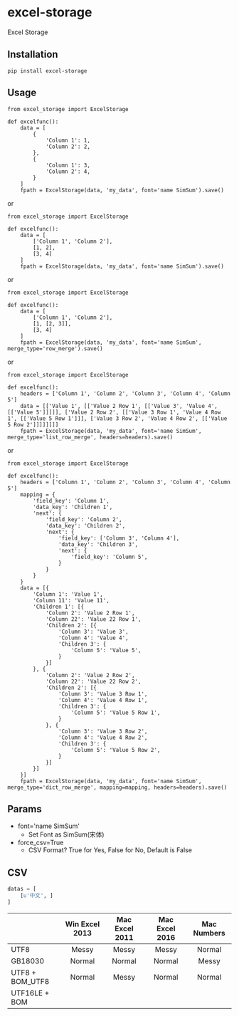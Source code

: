 # excel-storage
Excel Storage

## Installation

    pip install excel-storage


## Usage

    from excel_storage import ExcelStorage

    def excelfunc():
        data = [
            {
                'Column 1': 1,
                'Column 2': 2,
            },
            {
                'Column 1': 3,
                'Column 2': 4,
            }
        ]
        fpath = ExcelStorage(data, 'my_data', font='name SimSum').save()


or

    from excel_storage import ExcelStorage

    def excelfunc():
        data = [
            ['Column 1', 'Column 2'],
            [1, 2],
            [3, 4]
        ]
        fpath = ExcelStorage(data, 'my_data', font='name SimSum').save()


or

    from excel_storage import ExcelStorage

    def excelfunc():
        data = [
            ['Column 1', 'Column 2'],
            [1, [2, 3]],
            [3, 4]
        ]
        fpath = ExcelStorage(data, 'my_data', font='name SimSum', merge_type='row_merge').save()


or

    from excel_storage import ExcelStorage

    def excelfunc():
        headers = ['Column 1', 'Column 2', 'Column 3', 'Column 4', 'Column 5']
        data = [['Value 1', [['Value 2 Row 1', [['Value 3', 'Value 4', [['Value 5']]]]], ['Value 2 Row 2', [['Value 3 Row 1', 'Value 4 Row 1', [['Value 5 Row 1']]], ['Value 3 Row 2', 'Value 4 Row 2', [['Value 5 Row 2']]]]]]]]
        fpath = ExcelStorage(data, 'my_data', font='name SimSum', merge_type='list_row_merge', headers=headers).save()


or

    from excel_storage import ExcelStorage

    def excelfunc():
        headers = ['Column 1', 'Column 2', 'Column 3', 'Column 4', 'Column 5']
        mapping = {
            'field_key': 'Column 1',
            'data_key': 'Children 1',
            'next': {
                'field_key': 'Column 2',
                'data_key': 'Children 2',
                'next': {
                    'field_key': ['Column 3', 'Column 4'],
                    'data_key': 'Children 3',
                    'next': {
                        'field_key': 'Column 5',
                    }
                }
            }
        }
        data = [{
            'Column 1': 'Value 1',
            'Column 11': 'Value 11',
            'Children 1': [{
                'Column 2': 'Value 2 Row 1',
                'Column 22': 'Value 22 Row 1',
                'Children 2': [{
                    'Column 3': 'Value 3',
                    'Column 4': 'Value 4',
                    'Children 3': {
                        'Column 5': 'Value 5',
                    }
                }]
            }, {
                'Column 2': 'Value 2 Row 2',
                'Column 22': 'Value 22 Row 2',
                'Children 2': [{
                    'Column 3': 'Value 3 Row 1',
                    'Column 4': 'Value 4 Row 1',
                    'Children 3': {
                        'Column 5': 'Value 5 Row 1',
                    }
                }, {
                    'Column 3': 'Value 3 Row 2',
                    'Column 4': 'Value 4 Row 2',
                    'Children 3': {
                        'Column 5': 'Value 5 Row 2',
                    }
                }]
            }]
        }]
        fpath = ExcelStorage(data, 'my_data', font='name SimSum', merge_type='dict_row_merge', mapping=mapping, headers=headers).save()


## Params

  * font='name SimSum'
    * Set Font as SimSum(宋体)
  * force_csv=True
    * CSV Format? True for Yes, False for No, Default is False


## CSV

  ```python
  datas = [
      [u'中文', ]
  ]
  ```

|                 | Win Excel 2013 | Mac Excel 2011 | Mac Excel 2016 | Mac Numbers |
| --------------- | :------------: | :------------: | :------------: | :---------: |
| UTF8            | Messy          | Messy          | Messy          | Normal      |
| GB18030         | Normal         | Normal         | Normal         | Messy       |
| UTF8 + BOM_UTF8 | Normal         | Messy          | Normal         | Normal      |
| UTF16LE + BOM   |                |                |                |             |
